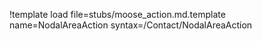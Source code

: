 !template load file=stubs/moose_action.md.template name=NodalAreaAction syntax=/Contact/NodalAreaAction